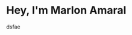 <!DOCTYPE html>
<html lang="pt-br">
<head>
    <meta charset="UTF-8">
    <meta http-equiv="X-UA-Compatible" content="IE=edge">
    <meta name="viewport" content="width=device-width, initial-scale=1.0">
    <script src="script.js"></script>
    <h1> Hey, I'm Marlon Amaral</h1>
</head>
<body>
    dsfae
</body>
</html>
